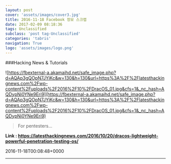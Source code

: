 ```yaml
---
layout: post
cover: 'assets/images/cover3.jpg'
title: 2016-11-18 Facebook 정보 스크랩
date: 2017-02-09 08:18:36
tags: Unclassified
subclass: 'post tag-Unclassified'
categories: 'tabris'
navigation: True
logo: 'assets/images/logo.png'
---
```


###Hacking News & Tutorials

![https://fbexternal-a.akamaihd.net/safe_image.php?d=AQAp3gQOpN7JYiKc&w=130&h=130&url=https%3A%2F%2Flatesthackingnews.com%2Fwp-content%2Fuploads%2F2016%2F10%2FDracOS_01.jpg&cfs=1&_nc_hash=AQDypNj0YNe9Eri9](https://fbexternal-a.akamaihd.net/safe_image.php?d=AQAp3gQOpN7JYiKc&w=130&h=130&url=https%3A%2F%2Flatesthackingnews.com%2Fwp-content%2Fuploads%2F2016%2F10%2FDracOS_01.jpg&cfs=1&_nc_hash=AQDypNj0YNe9Eri9)

>For pentesters...

**Link : <https://latesthackingnews.com/2016/10/20/dracos-lightweight-powerful-penetration-testing-os/>**

2016-11-18T00:08:48+0000

---


